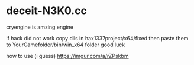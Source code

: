 # deceit-N3K0.cc
cryengine is amzing engine

if hack did not work copy dlls in hax1337project/x64/fixed  then paste them to YourGamefolder/bin/win_x64 folder
good luck

how to use (i guess)
https://imgur.com/a/rZPskbm

